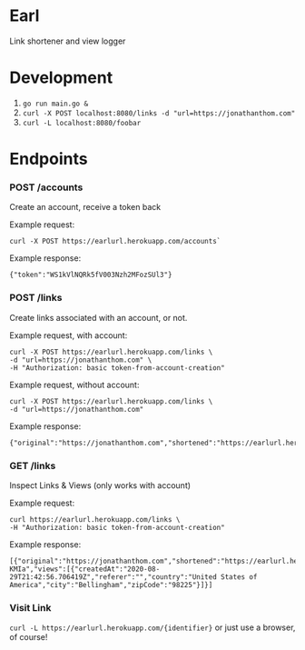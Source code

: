 # Earl

Link shortener and view logger

# Development 

1. `go run main.go &`
2. `curl -X POST localhost:8080/links -d "url=https://jonathanthom.com"`
3. `curl -L localhost:8080/foobar`

# Endpoints

### POST /accounts

Create an account, receive a token back

Example request:
```
curl -X POST https://earlurl.herokuapp.com/accounts`
```

Example response:
```
{"token":"WS1kVlNQRk5fV003Nzh2MFozSUl3"}
```

### POST /links

Create links associated with an account, or not.

Example request, with account:
```
curl -X POST https://earlurl.herokuapp.com/links \
-d "url=https://jonathanthom.com" \
-H "Authorization: basic token-from-account-creation"
```

Example request, without account:
```
curl -X POST https://earlurl.herokuapp.com/links \
-d "url=https://jonathanthom.com" 
```

Example response:
```
{"original":"https://jonathanthom.com","shortened":"https://earlurl.herokuapp.com/orxHsI","views":null}
```

### GET /links

Inspect Links & Views (only works with account)

Example request:
```
curl https://earlurl.herokuapp.com/links \
-H "Authorization: basic token-from-account-creation"
```

Example response:
```
[{"original":"https://jonathanthom.com","shortened":"https://earlurl.herokuapp.com/R-KMIa","views":[{"createdAt":"2020-08-29T21:42:56.706419Z","referer":"","country":"United States of America","city":"Bellingham","zipCode":"98225"}]}]
```

### Visit Link

`curl -L https://earlurl.herokuapp.com/{identifier}` or just use a browser, of
course!
